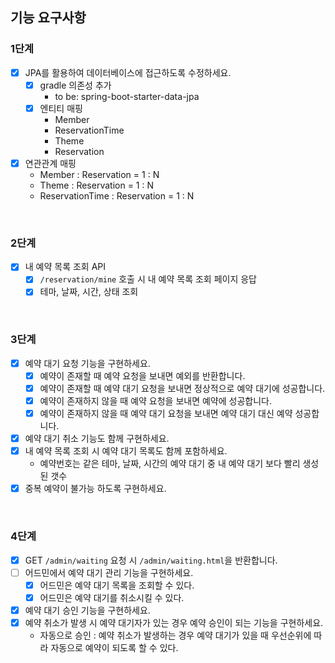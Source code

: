 ## 기능 요구사항

### 1단계

- [x] JPA를 활용하여 데이터베이스에 접근하도록 수정하세요.
    - [x] gradle 의존성 추가
        - to be: spring-boot-starter-data-jpa
    - [x] 엔티티 매핑
        - Member
        - ReservationTime
        - Theme
        - Reservation
- [x] 연관관계 매핑
    - Member : Reservation = 1 : N
    - Theme : Reservation = 1 : N
    - ReservationTime : Reservation = 1 : N

<br>

### 2단계

- [x] 내 예약 목록 조회 API
    - [x] `/reservation/mine` 호출 시 내 예약 목록 조회 페이지 응답
    - [x] 테마, 날짜, 시간, 상태 조회

<br>

### 3단계

- [x] 예약 대기 요청 기능을 구현하세요.
    - [x] 예약이 존재할 때 예약 요청을 보내면 예외를 반환합니다.
    - [x] 예약이 존재할 때 예약 대기 요청을 보내면 정상적으로 예약 대기에 성공합니다.
    - [x] 예약이 존재하지 않을 때 예약 요청을 보내면 예약에 성공합니다.
    - [x] 예약이 존재하지 않을 때 예약 대기 요청을 보내면 예약 대기 대신 예약 성공합니다.
- [x] 예약 대기 취소 기능도 함께 구현하세요.
- [x] 내 예약 목록 조회 시 예약 대기 목록도 함께 포함하세요.
    - 예약번호는 같은 테마, 날짜, 시간의 예약 대기 중 내 예약 대기 보다 빨리 생성된 갯수
- [x] 중복 예약이 불가능 하도록 구현하세요.

<br>

### 4단계

- [x] GET `/admin/waiting` 요청 시 `/admin/waiting.html`을 반환합니다.
- [ ] 어드민에서 예약 대기 관리 기능을 구현하세요.
    - [x] 어드민은 예약 대기 목록을 조회할 수 있다.
    - [x] 어드민은 예약 대기를 취소시킬 수 있다.
- [x] 예약 대기 승인 기능을 구현하세요.
- [x] 예약 취소가 발생 시 예약 대기자가 있는 경우 예약 승인이 되는 기능을 구현하세요.
    - 자동으로 승인 : 예약 취소가 발생하는 경우 예약 대기가 있을 때 우선순위에 따라 자동으로 예약이 되도록 할 수 있다.

